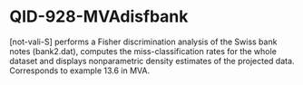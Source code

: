 # QID-928-MVAdisfbank
[not-vali-S] performs a Fisher discrimination analysis of the Swiss bank notes (bank2.dat), computes the miss-classification rates for the whole dataset and displays nonparametric density estimates of the projected data. Corresponds to example 13.6 in MVA.
